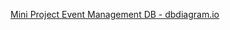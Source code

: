 [Mini Project Event Management DB - dbdiagram.io](https://dbdiagram.io/d/Mini-Project-687f06d1f413ba3508fd9bc7)
